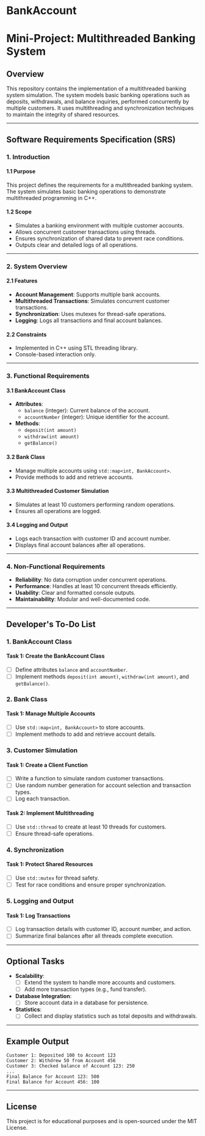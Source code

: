 # BankAccount
# Mini-Project: Multithreaded Banking System

## Overview
This repository contains the implementation of a multithreaded banking system simulation. The system models basic banking operations such as deposits, withdrawals, and balance inquiries, performed concurrently by multiple customers. It uses multithreading and synchronization techniques to maintain the integrity of shared resources.

---

## Software Requirements Specification (SRS)

### **1. Introduction**

#### **1.1 Purpose**
This project defines the requirements for a multithreaded banking system. The system simulates basic banking operations to demonstrate multithreaded programming in C++.

#### **1.2 Scope**
- Simulates a banking environment with multiple customer accounts.
- Allows concurrent customer transactions using threads.
- Ensures synchronization of shared data to prevent race conditions.
- Outputs clear and detailed logs of all operations.

---

### **2. System Overview**

#### **2.1 Features**
- **Account Management**: Supports multiple bank accounts.
- **Multithreaded Transactions**: Simulates concurrent customer transactions.
- **Synchronization**: Uses mutexes for thread-safe operations.
- **Logging**: Logs all transactions and final account balances.

#### **2.2 Constraints**
- Implemented in C++ using STL threading library.
- Console-based interaction only.

---

### **3. Functional Requirements**

#### **3.1 BankAccount Class**
- **Attributes**:
  - `balance` (integer): Current balance of the account.
  - `accountNumber` (integer): Unique identifier for the account.
- **Methods**:
  - `deposit(int amount)`
  - `withdraw(int amount)`
  - `getBalance()`

#### **3.2 Bank Class**
- Manage multiple accounts using `std::map<int, BankAccount>`.
- Provide methods to add and retrieve accounts.

#### **3.3 Multithreaded Customer Simulation**
- Simulates at least 10 customers performing random operations.
- Ensures all operations are logged.

#### **3.4 Logging and Output**
- Logs each transaction with customer ID and account number.
- Displays final account balances after all operations.

---

### **4. Non-Functional Requirements**
- **Reliability**: No data corruption under concurrent operations.
- **Performance**: Handles at least 10 concurrent threads efficiently.
- **Usability**: Clear and formatted console outputs.
- **Maintainability**: Modular and well-documented code.

---

## Developer's To-Do List

### **1. BankAccount Class**
#### Task 1: Create the BankAccount Class
- [ ] Define attributes `balance` and `accountNumber`.
- [ ] Implement methods `deposit(int amount)`, `withdraw(int amount)`, and `getBalance()`.

### **2. Bank Class**
#### Task 1: Manage Multiple Accounts
- [ ] Use `std::map<int, BankAccount>` to store accounts.
- [ ] Implement methods to add and retrieve account details.

### **3. Customer Simulation**
#### Task 1: Create a Client Function
- [ ] Write a function to simulate random customer transactions.
- [ ] Use random number generation for account selection and transaction types.
- [ ] Log each transaction.

#### Task 2: Implement Multithreading
- [ ] Use `std::thread` to create at least 10 threads for customers.
- [ ] Ensure thread-safe operations.

### **4. Synchronization**
#### Task 1: Protect Shared Resources
- [ ] Use `std::mutex` for thread safety.
- [ ] Test for race conditions and ensure proper synchronization.

### **5. Logging and Output**
#### Task 1: Log Transactions
- [ ] Log transaction details with customer ID, account number, and action.
- [ ] Summarize final balances after all threads complete execution.

---

## Optional Tasks
- **Scalability**:
  - [ ] Extend the system to handle more accounts and customers.
  - [ ] Add more transaction types (e.g., fund transfer).
- **Database Integration**:
  - [ ] Store account data in a database for persistence.
- **Statistics**:
  - [ ] Collect and display statistics such as total deposits and withdrawals.

---

## Example Output
```
Customer 1: Deposited 100 to Account 123
Customer 2: Withdrew 50 from Account 456
Customer 3: Checked balance of Account 123: 250
...
Final Balance for Account 123: 500
Final Balance for Account 456: 100
```

---

## License
This project is for educational purposes and is open-sourced under the MIT License.

